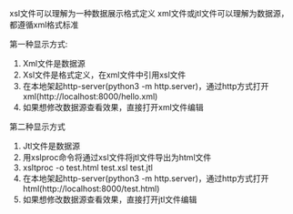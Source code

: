 xsl文件可以理解为一种数据展示格式定义
xml文件或jtl文件可以理解为数据源，都遵循xml格式标准

第一种显示方式:
1. Xml文件是数据源
2. Xsl文件是格式定义，在xml文件中引用xsl文件
3. 在本地架起http-server(python3 -m http.server)，通过http方式打开xml(http://localhost:8000/hello.xml)
4. 如果想修改数据源查看效果，直接打开xml文件编辑


第二种显示方式
1. Jtl文件是数据源
2. 用xslproc命令将通过xsl文件将jtl文件导出为html文件
3. xsltproc -o test.html test.xsl test.jtl
4. 在本地架起http-server(python3 -m http.server)，通过http方式打开html(http://localhost:8000/test.html)
5. 如果想修改数据源查看效果，直接打开jtl文件编辑